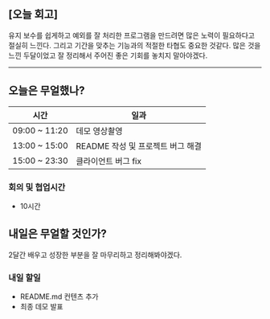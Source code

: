 ## [오늘 회고]

유지 보수를 쉽게하고 예외를 잘 처리한 프로그램을 만드려면 많은 노력이 필요하다고 절실히 느낀다.
그리고 기간을 맞추는 기능과의 적절한 타협도 중요한 것같다. 많은 것을 느낀 두달이었고 잘 정리해서
주어진 좋은 기회를 놓치지 말아야겠다.

---

## 오늘은 무얼했나?

| 시간          | 일과                              |
| ------------- | --------------------------------- |
| 09:00 ~ 11:20 | 데모 영상촬영                     |
| 13:00 ~ 15:00 | README 작성 및 프로젝트 버그 해결 |
| 15:00 ~ 23:30 | 클라이언트 버그 fix               |

### 회의 및 협업시간

- 10시간

## 내일은 무얼할 것인가?

2달간 배우고 성장한 부분을 잘 마무리하고 정리해봐야겠다.

### 내일 할일

- README.md 컨텐츠 추가
- 최종 데모 발표
